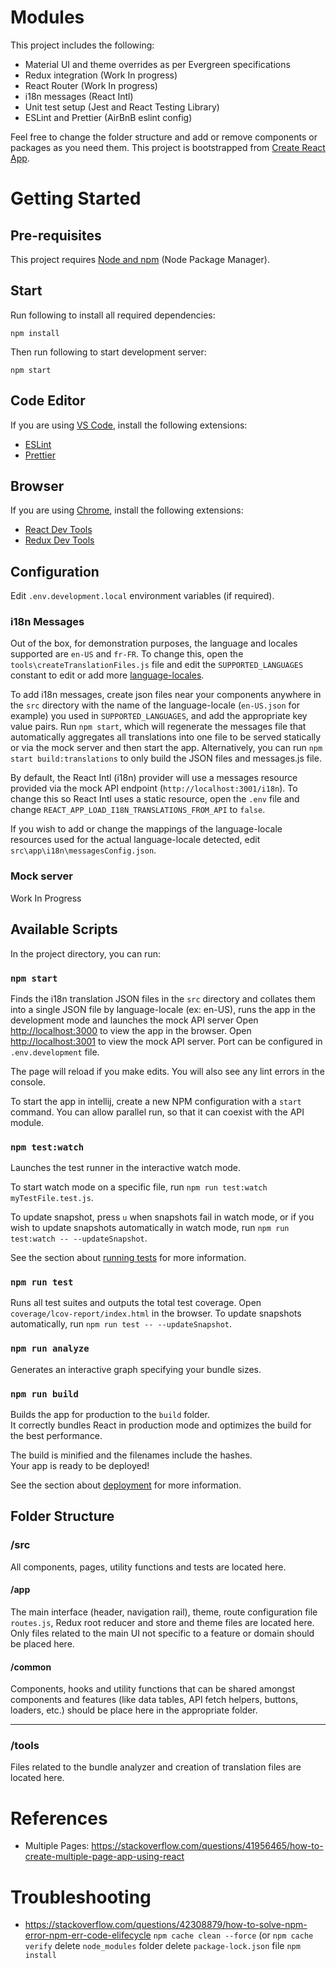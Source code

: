 # Modules

This project includes the following:

- Material UI and theme overrides as per Evergreen specifications
- Redux integration (Work In progress)
- React Router (Work In progress)
- i18n messages (React Intl)
- Unit test setup (Jest and React Testing Library)
- ESLint and Prettier (AirBnB eslint config)

Feel free to change the folder structure and add or remove components or packages as you need them. This project is bootstrapped from [Create React App](https://facebook.github.io/create-react-app/docs/).

# Getting Started

## Pre-requisites

This project requires [Node and npm](https://nodejs.org/en/) (Node Package Manager).

## Start

Run following to install all required dependencies:

```
npm install
```

Then run following to start development server:

```
npm start
```

## Code Editor

If you are using [VS Code](https://code.visualstudio.com/), install the following extensions:

- [ESLint](https://marketplace.visualstudio.com/items?itemName=dbaeumer.vscode-eslint)
- [Prettier](https://marketplace.visualstudio.com/items?itemName=esbenp.prettier-vscode)

## Browser

If you are using [Chrome](https://www.google.com/chrome), install the following extensions:

- [React Dev Tools](https://chrome.google.com/webstore/detail/react-developer-tools/fmkadmapgofadopljbjfkapdkoienihi?hl=en)
- [Redux Dev Tools](https://chrome.google.com/webstore/detail/redux-devtools/lmhkpmbekcpmknklioeibfkpmmfibljd?hl=en)

## Configuration

Edit `.env.development.local` environment variables (if required).

### i18n Messages

Out of the box, for demonstration purposes, the language and locales supported are `en-US` and `fr-FR`. To change this, open the `tools\createTranslationFiles.js` file and edit the `SUPPORTED_LANGUAGES` constant to edit or add more [language-locales](https://developer.mozilla.org/en-US/docs/Web/API/NavigatorLanguage/language).

To add i18n messages, create json files near your components anywhere in the `src` directory with the name of the language-locale (`en-US.json` for example) you used in `SUPPORTED_LANGUAGES`, and add the appropriate key value pairs. Run `npm start`, which will regenerate the messages file that automatically aggregates all translations into one file to be served statically or via the mock server and then start the app. Alternatively, you can run `npm start build:translations` to only build the JSON files and messages.js file.

By default, the React Intl (i18n) provider will use a messages resource provided via the mock API endpoint (`http://localhost:3001/i18n`). To change this so React Intl uses a static resource, open the `.env` file and change `REACT_APP_LOAD_I18N_TRANSLATIONS_FROM_API` to `false`.

If you wish to add or change the mappings of the language-locale resources used for the actual language-locale detected, edit `src\app\i18n\messagesConfig.json`.

### Mock server

Work In Progress

## Available Scripts

In the project directory, you can run:

### `npm start`

Finds the i18n translation JSON files in the `src` directory and collates them into a single JSON file by language-locale (ex: en-US), runs the app in the development mode and launches the mock API server
Open [http://localhost:3000](http://localhost:3000) to view the app in the browser.
Open [http://localhost:3001](http://localhost:3001) to view the mock API server. Port can be configured in `.env.development` file.

The page will reload if you make edits.
You will also see any lint errors in the console.

To start the app in intellij, create a new NPM configuration with a `start` command. You can allow parallel run, so that it can coexist with the API module.

### `npm test:watch`

Launches the test runner in the interactive watch mode.

To start watch mode on a specific file, run `npm run test:watch myTestFile.test.js`.

To update snapshot, press `u` when snapshots fail in watch mode, or if you wish to update snapshots automatically in watch mode,
run `npm run test:watch -- --updateSnapshot`.

See the section about [running tests](https://facebook.github.io/create-react-app/docs/running-tests) for more information.

### `npm run test`

Runs all test suites and outputs the total test coverage. Open `coverage/lcov-report/index.html` in the browser. To update snapshots
automatically, run `npm run test -- --updateSnapshot`.

### `npm run analyze`

Generates an interactive graph specifying your bundle sizes.

### `npm run build`

Builds the app for production to the `build` folder.<br />
It correctly bundles React in production mode and optimizes the build for the best performance.

The build is minified and the filenames include the hashes.<br />
Your app is ready to be deployed!

See the section about [deployment](https://facebook.github.io/create-react-app/docs/deployment) for more information.

## Folder Structure

### /src

All components, pages, utility functions and tests are located here.

#### /app

The main interface (header, navigation rail), theme, route configuration file `routes.js`, Redux root reducer and store and theme files are located here. Only files related to the main UI not specific to a feature or domain should be placed here.

#### /common

Components, hooks and utility functions that can be shared amongst components and features (like data tables, API fetch helpers, buttons, loaders, etc.) should be place here in the appropriate folder.

---

### /tools

Files related to the bundle analyzer and creation of translation files are located here.

# References
- Multiple Pages: https://stackoverflow.com/questions/41956465/how-to-create-multiple-page-app-using-react

# Troubleshooting
- https://stackoverflow.com/questions/42308879/how-to-solve-npm-error-npm-err-code-elifecycle
	`npm cache clean --force` (or `npm cache verify`
	delete `node_modules` folder
	delete `package-lock.json` file
	`npm install`

